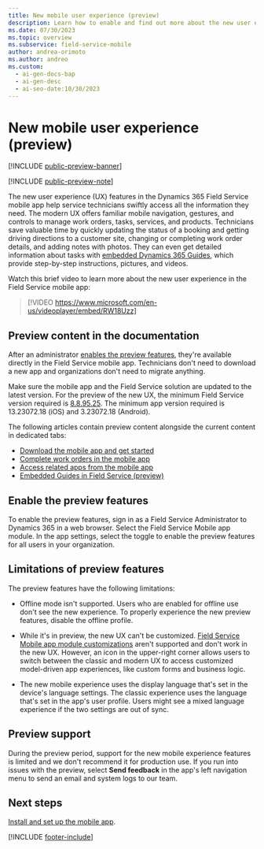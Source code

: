 ```yaml
---
title: New mobile user experience (preview)
description: Learn how to enable and find out more about the new user experience features in the Dynamics 365 Field Service mobile app.
ms.date: 07/30/2023
ms.topic: overview
ms.subservice: field-service-mobile
author: andrea-orimoto
ms.author: andreo
ms.custom:
  - ai-gen-docs-bap
  - ai-gen-desc
  - ai-seo-date:10/30/2023
---
```


# New mobile user experience (preview)

[!INCLUDE [public-preview-banner](../includes/public-preview-banner.md)]

[!INCLUDE [public-preview-note](../includes/public-preview-note.md)]

The new user experience (UX) features in the Dynamics 365 Field Service mobile app help service technicians swiftly access all the information they need. The modern UX offers familiar mobile navigation, gestures, and controls to manage work orders, tasks, services, and products. Technicians save valuable time by quickly updating the status of a booking and getting driving directions to a customer site, changing or completing work order details, and adding notes with photos. They can even get detailed information about tasks with [embedded Dynamics 365 Guides](/dynamics365/mixed-reality/guides/admin-connect-field-service-mobile), which provide step-by-step instructions, pictures, and videos.

Watch this brief video to learn more about the new user experience in the Field Service mobile app:

> [!VIDEO https://www.microsoft.com/en-us/videoplayer/embed/RW18Uzz]

## Preview content in the documentation

After an administrator [enables the preview features](#enable-the-preview-features), they're available directly in the Field Service mobile app. Technicians don't need to download a new app and organizations don't need to migrate anything.

Make sure the mobile app and the Field Service solution are updated to the latest version. For the preview of the new UX, the minimum Field Service version required is [8.8.95.25](version-history.md#889525). The minimum app version required is 13.23072.18 (iOS) and 3.23072.18 (Android).

The following articles contain preview content alongside the current content in dedicated tabs:

- [Download the mobile app and get started](download-get-started-mobile-app.md)
- [Complete work orders in the mobile app](get-work-done-mobile-app.md)
- [Access related apps from the mobile app](access-related-apps-mobile-app.md)
- [Embedded Guides in Field Service (preview)](access-related-apps-mobile-app.md)

## Enable the preview features

To enable the preview features, sign in as a Field Service Administrator to Dynamics 365 in a web browser. Select the Field Service Mobile app module. In the app settings, select the toggle to enable the preview features for all users in your organization.

## Limitations of preview features

The preview features have the following limitations:

- Offline mode isn't supported. Users who are enabled for offline use don't see the new experience. To properly experience the new preview features, disable the offline profile.

- While it's in preview, the new UX can't be customized. [Field Service Mobile app module customizations](field-service-customizations.md) aren't supported and don't work in the new UX. However, an icon in the upper-right corner allows users to switch between the classic and modern UX to access customized model-driven app experiences, like custom forms and business logic.

- The new mobile experience uses the display language that's set in the device's language settings. The classic experience uses the language that's set in the app's user profile. Users might see a mixed language experience if the two settings are out of sync.

## Preview support

During the preview period, support for the new mobile experience features is limited and we don't recommend it for production use. If you run into issues with the preview, select **Send feedback** in the app's left navigation menu to send an email and system logs to our team.

## Next steps

[Install and set up the mobile app](mobile-power-app-get-started.md).

[!INCLUDE [footer-include](../includes/footer-banner.md)]
